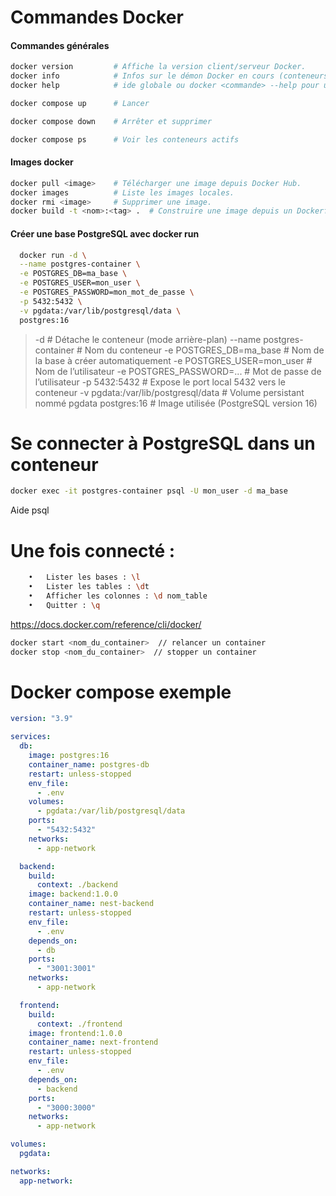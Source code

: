 # Commandes Docker 


#### Commandes générales

```zsh
docker version         # Affiche la version client/serveur Docker.
docker info            # Infos sur le démon Docker en cours (conteneurs, images, etc.).
docker help            # ide globale ou docker <commande> --help pour une commande spécifique.
```



```zsh
docker compose up      # Lancer
```
```zsh
docker compose down    # Arrêter et supprimer
```
```zsh
docker compose ps      # Voir les conteneurs actifs
```

#### Images docker

```zsh
docker pull <image>    # Télécharger une image depuis Docker Hub.
docker images          # Liste les images locales.
docker rmi <image>     # Supprimer une image.
docker build -t <nom>:<tag> .  # Construire une image depuis un Dockerfile.
```

#### Créer une base PostgreSQL avec docker run

```zsh
  docker run -d \
  --name postgres-container \
  -e POSTGRES_DB=ma_base \
  -e POSTGRES_USER=mon_user \
  -e POSTGRES_PASSWORD=mon_mot_de_passe \
  -p 5432:5432 \
  -v pgdata:/var/lib/postgresql/data \
  postgres:16
```

> -d                                  # Détache le conteneur (mode arrière-plan)
> --name postgres-container           # Nom du conteneur
> -e POSTGRES_DB=ma_base              # Nom de la base à créer automatiquement
> -e POSTGRES_USER=mon_user           # Nom de l’utilisateur
> -e POSTGRES_PASSWORD=...            # Mot de passe de l’utilisateur
> -p 5432:5432                        # Expose le port local 5432 vers le conteneur
> -v pgdata:/var/lib/postgresql/data  # Volume persistant nommé pgdata
> postgres:16                         # Image utilisée (PostgreSQL version 16)



# Se connecter à PostgreSQL dans un conteneur
```zsh
docker exec -it postgres-container psql -U mon_user -d ma_base
```

Aide psql

# Une fois connecté :
```zsh
	•	Lister les bases : \l
	•	Lister les tables : \dt
	•	Afficher les colonnes : \d nom_table
	•	Quitter : \q
```

https://docs.docker.com/reference/cli/docker/
```zsh
docker start <nom_du_container>  // relancer un container
docker stop <nom_du_container>  // stopper un container
```

# Docker compose exemple 
```yaml
version: "3.9"

services:
  db:
    image: postgres:16
    container_name: postgres-db
    restart: unless-stopped
    env_file:
      - .env
    volumes:
      - pgdata:/var/lib/postgresql/data
    ports:
      - "5432:5432"
    networks:
      - app-network

  backend:
    build:
      context: ./backend
    image: backend:1.0.0
    container_name: nest-backend
    restart: unless-stopped
    env_file:
      - .env
    depends_on:
      - db
    ports:
      - "3001:3001"
    networks:
      - app-network

  frontend:
    build:
      context: ./frontend
    image: frontend:1.0.0
    container_name: next-frontend
    restart: unless-stopped
    env_file:
      - .env
    depends_on:
      - backend
    ports:
      - "3000:3000"
    networks:
      - app-network

volumes:
  pgdata:

networks:
  app-network:
```
